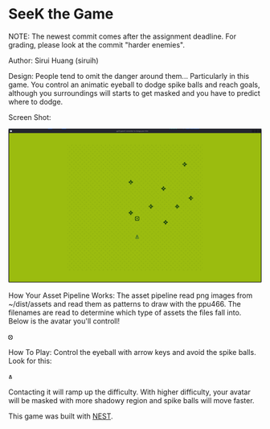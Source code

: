 # SeeK the Game

NOTE: The newest commit comes after the assignment deadline. For grading, please look at the commit "harder enemies".

Author: Sirui Huang (siruih)

Design: People tend to omit the danger around them... Particularly in this game. You control an animatic eyeball to dodge spike balls and reach goals, although you surroundings will starts to get masked and you have to predict where to dodge.

Screen Shot:

![Screen Shot](screenshot.png)

How Your Asset Pipeline Works:
The asset pipeline read png images from ~/dist/assets and read them as patterns to draw with the ppu466. The filenames are 
read to determine which type of assets the files fall into. Below is the avatar you'll controll!

![Eyeball](/dist/assets/eye_idle.png)

How To Play:
Control the eyeball with arrow keys and avoid the spike balls. Look for this:

![Goal](/dist/assets/goal.png)

Contacting it will ramp up the difficulty. With higher difficulty, your avatar will be masked with more shadowy region and
spike balls will move faster. 

This game was built with [NEST](NEST.md).

